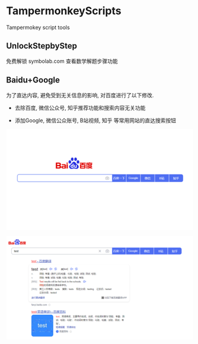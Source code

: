 # TampermonkeyScripts
Tampermokey script tools

## UnlockStepbyStep

免费解锁 symbolab.com 查看数学解题步骤功能

## Baidu+Google

为了直达内容, 避免受到无关信息的影响, 对百度进行了以下修改.

- 去除百度, 微信公众号, 知乎推荐功能和搜索内容无关功能

- 添加Google, 微信公众账号, B站视频, 知乎 等常用网站的直达搜索按钮

![image-20220612161005709](README.assets/image-20220612161005709.png)

![image-20220612161532257](README.assets/image-20220612161532257.png)




